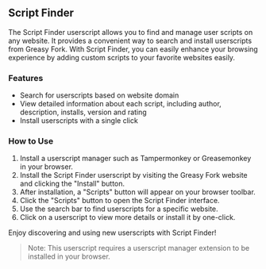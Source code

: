 ## Script Finder

The Script Finder userscript allows you to find and manage user scripts on any website. It provides a convenient way to search and install userscripts from Greasy Fork. With Script Finder, you can easily enhance your browsing experience by adding custom scripts to your favorite websites easily.

### Features

-   Search for userscripts based on website domain
-   View detailed information about each script, including author, description, installs, version and rating
-   Install userscripts with a single click

### How to Use

1. Install a userscript manager such as Tampermonkey or Greasemonkey in your browser.
2. Install the Script Finder userscript by visiting the Greasy Fork website and clicking the "Install" button.
3. After installation, a "Scripts" button will appear on your browser toolbar.
4. Click the "Scripts" button to open the Script Finder interface.
5. Use the search bar to find userscripts for a specific website.
6. Click on a userscript to view more details or install it by one-click.

Enjoy discovering and using new userscripts with Script Finder!

> Note: This userscript requires a userscript manager extension to be installed in your browser.
